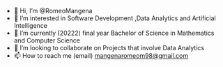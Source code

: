 - 👋 Hi, I’m @RomeoMangena
- 👀 I’m interested in Software Development ,Data Analytics and Artificial Intelligence
- 🌱 I’m currently (20222) final year Bachelor of  Science in Mathematics and Computer Science
- 💞️ I’m looking to collaborate on Projects that involve Data Analytics
- 📫 How to reach me (email) mangenaromeom98@gmail.com

<!---
RomeoMangena/RomeoMangena is a ✨ special ✨ repository because its `README.md` (this file) appears on your GitHub profile.
You can click the Preview link to take a look at your changes.
--->
